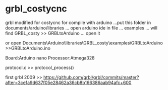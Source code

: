 # grbl_costycnc
grbl modified for costycnc
for compile with arduino ...put this folder in documents/arduino/libraries ... open arduino ide
in file ... examples ... will find GRBL_costy >> GRBLtoArduino ... open it 

or open Documents\Arduino\libraries\GRBL_costy\examples\GRBLtoArduino >>GRBLtoArduino.ino

Board:Arduino nano
Processor:Atmega328


protocol.c >> protocol_process()

first grbl 2009 >> https://github.com/grbl/grbl/commits/master?after=3ce1a9d637f05e28462a36cb8b166386aab94afc+600
